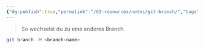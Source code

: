 ```yaml
---
{"dg-publish":true,"permalink":"/02-resources/notes/git-branch/","tags":["git/branch"],"noteIcon":"","updated":"2025-07-12T13:31:41.324+02:00"}
---
```


>So wechselst du zu eine anderes Branch.
```bash
git branch -M <branch-name>
```
